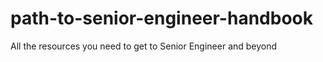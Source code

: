 # path-to-senior-engineer-handbook
All the resources you need to get to Senior Engineer and beyond 
